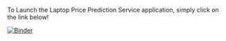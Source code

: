 To Launch the Laptop Price Prediction Service application, simply click on the link below!

[![Binder](https://mybinder.org/badge_logo.svg)](https://mybinder.org/v2/gh/SithProgrammer/C964_Capstone/main?labpath=Laptop_Price_Predictor.ipynb)
